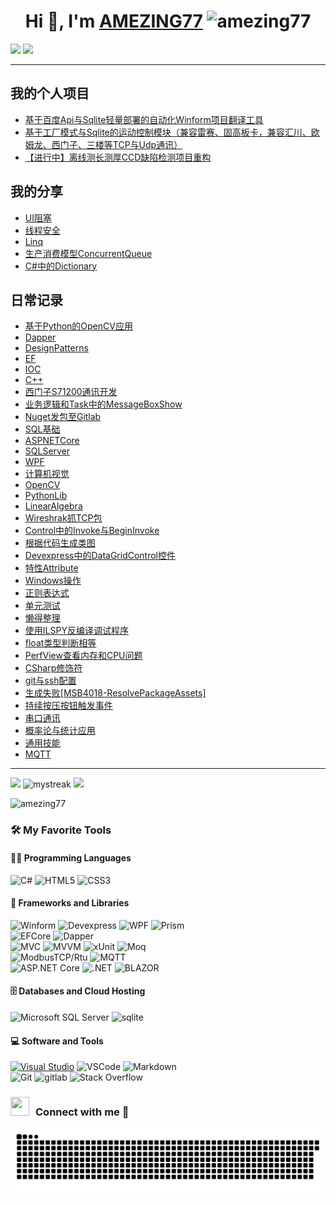<h1 align="center">Hi 👋, I'm 
  <a href="https://AMEZING77.github.io/AMEZING77/" target="blank">AMEZING77</a>  
  <!--界面浏览数显示-->
  <img src="https://komarev.com/ghpvc/?username=amezing77&label=Profile%20views&color=0e75b6&style=flat" alt="amezing77" /> 
</h1>

<!--horizontal divider(gradiant)-->
<img src="https://user-images.githubusercontent.com/73097560/115834477-dbab4500-a447-11eb-908a-139a6edaec5c.gif">
<!--修仙图-->
<img src="https://github-immortality.vercel.app/api?username=AMEZING77" />

---
## 我的个人项目
- [基于百度Api与Sqlite轻量部署的自动化Winform项目翻译工具](https://github.com/AMEZING77/Translator.git)
- [基于工厂模式与Sqlite的运动控制模块（兼容雷赛、固高板卡，兼容汇川、欧姆龙、西门子、三楼等TCP与Udp通讯）](https://github.com/AMEZING77/MotionResource.git)
- [【进行中】离线测长测厚CCD缺陷检测项目重构](20250320--离线测厚测长项目重构.md)

## 我的分享
- [UI阻塞](20250303--UI阻塞.md)
- [线程安全](20250305--线程安全.md)
- [Linq](20250305--Linq.md)
- [生产消费模型ConcurrentQueue](20240716--生产消费模型ConcurrentQueue.md)
- [C#中的Dictionary](20240730--Dictionary的分享.md)

## 日常记录
- [基于Python的OpenCV应用](https://github.com/AMEZING77/PythonFolder.git)
- [Dapper](20250123--Dapper.md)
- [DesignPatterns](20250123--DesignPatterns.md)
- [EF](20250123--EF.md)
- [IOC](20250123--IOC.md)
- [C++](20250520--C++.md)
- [西门子S71200通讯开发](20250114--西门子S71200通讯开发.md)
- [业务逻辑和Task中的MessageBoxShow](20250117--业务逻辑和Task中的MessageBoxShow.md)
- [Nuget发包至Gitlab](20250220--Nuget发包至Gitlab.md)
- [SQL基础](20241108--SQL基础.md)
- [ASPNETCore](20241130--ASPNETCore.md)
- [SQLServer](20241219--SQLSERVER.md)
- [WPF](20241229--WPF.md)
- [计算机视觉](20250302--计算机视觉.md)
- [OpenCV](20250224--OpenCV.md)
- [PythonLib](20250225--PythonLib.md)
- [LinearAlgebra](20250226--LinearAlgebra.md)
- [Wireshrak抓TCP包](20250228--Wireshrak抓TCP包.md)
- [Control中的Invoke与BeginInvoke](20250109--Control中的Invoke与BeginInvoke.md)
- [根据代码生成类图](20250114--根据代码生成类图.md)
- [Devexpress中的DataGridControl控件](20250114--Devexpress中的DataGridControl控件.md)
- [特性Attribute](20250116--特性Attribute.md)
- [Windows操作](20250117--Windows操作.md)
- [正则表达式](20250118--正则表达式.md)
- [单元测试](20250120--单元测试.md)
- [懒得整理](20250120--懒得整理.md)
- [使用ILSPY反编译调试程序](20250120--使用ILSPY反编译调试程序.md)
- [float类型判断相等](20250120--float类型判断相等.md)
- [PerfView查看内存和CPU问题](20250120--PerfView查看内存和CPU问题.md)
- [CSharp修饰符](20250121--CSharp修饰符.md)
- [git与ssh配置](20250124--git与ssh配置.md)
- [生成失败[MSB4018-ResolvePackageAssets]](20250221-生成失败[MSB4018-ResolvePackageAssets].md)
- [持续按压按钮触发事件](20250225--持续按压按钮触发事件.md)
- [串口通讯](20250305--串口通讯.md)
- [概率论与统计应用](20250305--概率论与统计应用.md)
- [通用技能](通用技能.md)
- [MQTT](MQTT.md)



---
![](https://github-readme-stats.vercel.app/api?username=AMEZING77&show_icons=true&theme=tokyonight)
<img src="https://github-readme-streak-stats.herokuapp.com/?user=AMEZING77&theme=tokyonight" alt="mystreak"/>
![](https://github-readme-stats.vercel.app/api/top-langs/?username=AMEZING77&theme=tokyonight&layout=compact)
<!--成就徽章-->
<img src="https://github-profile-trophy.vercel.app/?username=amezing77" alt="amezing77" />


### 🛠️ My Favorite Tools
#### 👨‍💻 Programming Languages
![C#](https://img.shields.io/badge/C%23-239120.svg?logo=c-sharp&logoColor=white)
![HTML5](https://img.shields.io/badge/HTML5-E34F26.svg?logo=html5&logoColor=white)
![CSS3](https://img.shields.io/badge/CSS3-1572B6.svg?logo=css3&logoColor=white)
#### 🧰 Frameworks and Libraries
![Winform](https://img.shields.io/badge/-Winform-gray?logo=Winform)
![Devexpress](https://img.shields.io/badge/-Devexpress-gray?logo=Devexpress)
![WPF](https://img.shields.io/badge/-WPF-gray?logo=WPF)
![Prism](https://img.shields.io/badge/-Prism-gray?logo=Prism)\
![EFCore](https://img.shields.io/badge/-EFCore-blue?logo=Entity%20framework%20Core)
![Dapper](https://img.shields.io/badge/-Dapper-blue?logo=Dapper)\
![MVC](https://img.shields.io/badge/-MVC-%20?logo=MVC)
![MVVM](https://img.shields.io/badge/-MVVM-%20?logo=MVVM)
![xUnit](https://img.shields.io/badge/-xUnit-%20?logo=xUnit)
![Moq](https://img.shields.io/badge/-Moq-%20?logo=Moq)\
![ModbusTCP/Rtu](https://img.shields.io/badge/-ModbusTCP%2FRtu-%20orange?logo=ModbusTCP)
![MQTT](https://img.shields.io/badge/-MQTT-%20orange?logo=ModbusTCP)\
![ASP.NET Core](https://img.shields.io/badge/-ASP.NETCore-%20purple?style=for-the-badge&logo=ASP)
![.NET](https://img.shields.io/badge/.NET-512BD4?style=for-the-badge&logo=dotnet&logoColor=white)
![BLAZOR](https://img.shields.io/badge/Blazor-512BD4?style=for-the-badge&logo=blazor&logoColor=white)
#### 🗄️ Databases and Cloud Hosting
![Microsoft SQL Server](https://img.shields.io/badge/SQL-Server-CC2927?logo=microsoft-sql-server&logoColor=white)
![sqlite](https://img.shields.io/badge/sqlite-07405e.svg?logo=sqlite&logoColor=white)

#### 💻 Software and Tools
[![Visual Studio](https://badgen.net/badge/icon/visualstudio?icon=visualstudio&label)](https://visualstudio.microsoft.com)
![VSCode](https://img.shields.io/badge/VSCode-007ACC?logo=visual-studio-code&logoColor=white)
![Markdown](https://img.shields.io/badge/Markdown-000000.svg?logo=markdown&logoColor=white)\
![Git](https://img.shields.io/badge/Git-black?logo=git)
![gitlab](https://img.shields.io/badge/Gitlab-330f63.svg?logo=gitlab&logoColor=white)
![Stack Overflow](https://img.shields.io/badge/-Stack%20Overflow-FE7A16?logo=stack-overflow&logoColor=white)

<h3 align="left" > <img src="https://media.giphy.com/media/iY8CRBdQXODJSCERIr/giphy.gif" width="30" height="30" style="margin-right: 10px;">Connect with me 🤝 </h3>
<!-- Snake Code Contribution Map 贪吃蛇代码贡献图 -->
<picture>
  <source media="(prefers-color-scheme: light)" srcset="https://github.com/AMEZING77/AMEZING77/blob/output/github-contribution-grid-snake.svg" />
  <source media="(prefers-color-scheme: dark)" srcset="https://github.com/AMEZING77/AMEZING77/blob/output/github-contribution-grid-snake-dark.svg" />
  <img alt="github-snake" src="https://github.com/AMEZING77/AMEZING77/blob/output/github-contribution-grid-snake-dark.svg" />
</picture>
</div>









